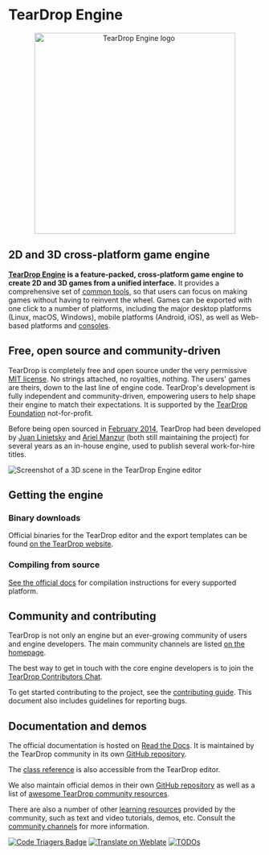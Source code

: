 # TearDrop Engine

<p align="center">
  <a href="https://TearDropengine.org">
    <img src="logo_outlined.svg" width="400" alt="TearDrop Engine logo">
  </a>
</p>

## 2D and 3D cross-platform game engine

**[TearDrop Engine](https://TearDropengine.org) is a feature-packed, cross-platform
game engine to create 2D and 3D games from a unified interface.** It provides a
comprehensive set of [common tools](https://TearDropengine.org/features), so that
users can focus on making games without having to reinvent the wheel. Games can
be exported with one click to a number of platforms, including the major desktop
platforms (Linux, macOS, Windows), mobile platforms (Android, iOS), as well as
Web-based platforms and [consoles](https://docs.TearDropengine.org/en/latest/tutorials/platform/consoles.html).

## Free, open source and community-driven

TearDrop is completely free and open source under the very permissive [MIT license](https://TearDropengine.org/license).
No strings attached, no royalties, nothing. The users' games are theirs, down
to the last line of engine code. TearDrop's development is fully independent and
community-driven, empowering users to help shape their engine to match their
expectations. It is supported by the [TearDrop Foundation](https://TearDrop.foundation/)
not-for-profit.

Before being open sourced in [February 2014](https://github.com/TearDropengine/TearDrop/commit/0b806ee0fc9097fa7bda7ac0109191c9c5e0a1ac),
TearDrop had been developed by [Juan Linietsky](https://github.com/reduz) and
[Ariel Manzur](https://github.com/punto-) (both still maintaining the project)
for several years as an in-house engine, used to publish several work-for-hire
titles.

![Screenshot of a 3D scene in the TearDrop Engine editor](https://raw.githubusercontent.com/TearDropengine/TearDrop-design/master/screenshots/editor_tps_demo_1920x1080.jpg)

## Getting the engine

### Binary downloads

Official binaries for the TearDrop editor and the export templates can be found
[on the TearDrop website](https://TearDropengine.org/download).

### Compiling from source

[See the official docs](https://docs.TearDropengine.org/en/latest/contributing/development/compiling)
for compilation instructions for every supported platform.

## Community and contributing

TearDrop is not only an engine but an ever-growing community of users and engine
developers. The main community channels are listed [on the homepage](https://TearDropengine.org/community).

The best way to get in touch with the core engine developers is to join the
[TearDrop Contributors Chat](https://chat.TearDropengine.org).

To get started contributing to the project, see the [contributing guide](CONTRIBUTING.md).
This document also includes guidelines for reporting bugs.

## Documentation and demos

The official documentation is hosted on [Read the Docs](https://docs.TearDropengine.org).
It is maintained by the TearDrop community in its own [GitHub repository](https://github.com/TearDropengine/TearDrop-docs).

The [class reference](https://docs.TearDropengine.org/en/latest/classes/)
is also accessible from the TearDrop editor.

We also maintain official demos in their own [GitHub repository](https://github.com/TearDropengine/TearDrop-demo-projects)
as well as a list of [awesome TearDrop community resources](https://github.com/TearDropengine/awesome-TearDrop).

There are also a number of other
[learning resources](https://docs.TearDropengine.org/en/latest/community/tutorials.html)
provided by the community, such as text and video tutorials, demos, etc.
Consult the [community channels](https://TearDropengine.org/community)
for more information.

[![Code Triagers Badge](https://www.codetriage.com/TearDropengine/TearDrop/badges/users.svg)](https://www.codetriage.com/TearDropengine/TearDrop)
[![Translate on Weblate](https://hosted.weblate.org/widgets/TearDrop-engine/-/TearDrop/svg-badge.svg)](https://hosted.weblate.org/engage/TearDrop-engine/?utm_source=widget)
[![TODOs](https://badgen.net/https/api.tickgit.com/badgen/github.com/TearDropengine/TearDrop)](https://www.tickgit.com/browse?repo=github.com/TearDropengine/TearDrop)
